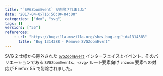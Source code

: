 ```yaml
---
title: "`SVGZoomEvent` が削除されました"
date: "2017-04-05T16:56:00-04:00"
categories: ["dom", "svg"]
tags: []
versions: ["55"]
references:
    - url: "https://bugzilla.mozilla.org/show_bug.cgi?id=1314388"
      title: "Bug 1314388 - Remove SVGZoomEvent"
---
```

SVG 2 仕様から除外された [`SVGZoomEvent`](https://www.w3.org/TR/SVG/script.html#InterfaceSVGZoomEvent) インターフェイスとイベント、そのバリエーションである `SVGZoomEvents`、`<svg>` ルート要素向け `onzoom` 要素への対応が Firefox 55 で削除されました。
